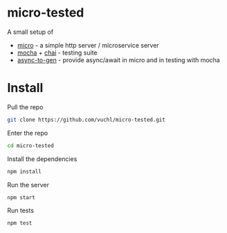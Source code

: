 # micro-tested

A small setup of 

* [micro](https://github.com/zeit/micro) - a simple http server / microservice server
* [mocha](https://mochajs.org/) + [chai](http://chaijs.com/) - testing suite
* [async-to-gen](https://github.com/leebyron/async-to-gen) - provide async/await in micro and in testing with mocha

# Install

Pull the repo
```bash
git clone https://github.com/vuchl/micro-tested.git
```

Enter the repo
```bash
cd micro-tested
```

Install the dependencies
```bash
npm install
```

Run the server
```bash
npm start
```

Run tests
```bash
npm test
```